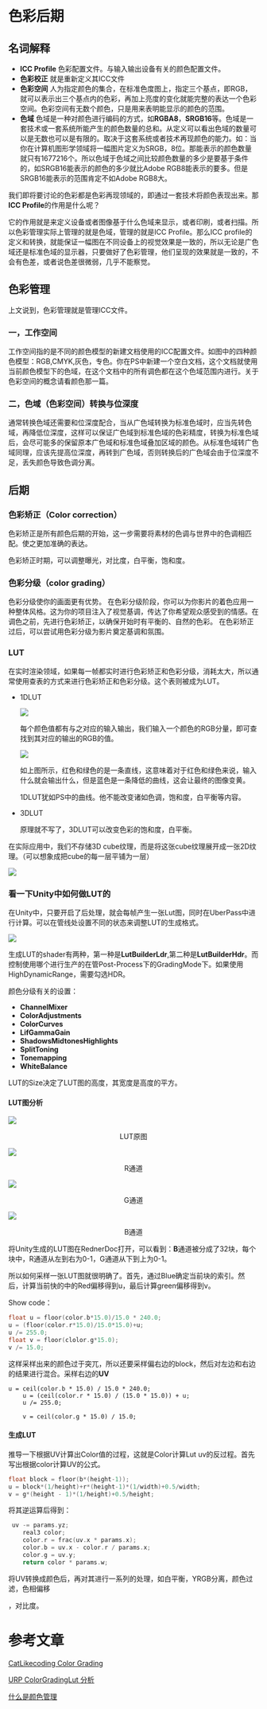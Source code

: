 # 色彩后期

## 名词解释

- **ICC Profile** 色彩配置文件。与输入输出设备有关的颜色配置文件。
- **色彩校正** 就是重新定义其ICC文件
- **色彩空间**  人为指定颜色的集合，在标准色度图上，指定三个基点，即RGB，就可以表示出三个基点内的色彩，再加上亮度的变化就能完整的表达一个色彩空间。色彩空间有无数个颜色，只是用来表明能显示的颜色的范围。
- **色域** 色域是一种对颜色进行编码的方式，如**RGBA8**，**SRGB16**等。色域是一套技术或一套系统所能产生的颜色数量的总和。从定义可以看出色域的数量可以是无数也可以是有限的。取决于这套系统或者技术再现颜色的能力。如：当你在计算机图形学领域将一幅图片定义为SRGB，8位。那能表示的颜色数量就只有1677216个。所以色域于色域之间比较颜色数量的多少是要基于条件的，如SRGB16能表示的颜色的多少就比Adobe RGB8能表示的要多。但是SRGB16能表示的范围肯定不如Adobe RGB8大。

我们即将要讨论的色彩都是色彩再现领域的，即通过一套技术将颜色表现出来。那**ICC Profile**的作用是什么呢？

它的作用就是来定义设备或者图像基于什么色域来显示，或者印刷，或者扫描。所以色彩管理实际上管理的就是色域，管理的就是ICC Profile。那么ICC profile的定义和转换，就能保证一幅图在不同设备上的视觉效果是一致的，所以无论是广色域还是标准色域的显示器，只要做好了色彩管理，他们呈现的效果就是一致的，不会有色差，或者说色差很微弱，几乎不能察觉。

## 色彩管理

上文说到，色彩管理就是管理ICC文件。

### 一，工作空间

工作空间指的是不同的颜色模型的新建文档使用的ICC配置文件。如图中的四种颜色模型：RGB,CMYK,灰色，专色。你在PS中新建一个空白文档，这个文档就使用当前颜色模型下的色域，在这个文档中的所有调色都在这个色域范围内进行。关于色彩空间的概念请看颜色那一篇。

### 二，色域（色彩空间）转换与位深度

通常转换色域还需要和位深度配合，当从广色域转换为标准色域时，应当先转色域，再降低位深度，这样可以保证广色域到标准色域的色彩精度，转换为标准色域后，会尽可能多的保留原本广色域和标准色域叠加区域的颜色。从标准色域转广色域同理，应该先提高位深度，再转到广色域，否则转换后的广色域会由于位深度不足，丢失颜色导致色调分离。

## 后期

### 色彩矫正（Color correction）

色彩矫正是所有颜色后期的开始，这一步需要将素材的色调与世界中的色调相匹配。使之更加准确的表达。

色彩矫正时期，可以调整曝光，对比度，白平衡，饱和度。

### 色彩分级（color grading）

色彩分级使你的画面更有优势。 在色彩分级阶段，你可以为你影片的着色应用一种整体风格。这为你的项目注入了视觉基调，传达了你希望观众感受到的情感。在调色之前，先进行色彩矫正，以确保开始时有平衡的、自然的色彩。 在色彩矫正过后，可以尝试用色彩分级为影片奠定基调和氛围。
### LUT

在实时渲染领域，如果每一帧都实时进行色彩矫正和色彩分级，消耗太大，所以通常使用查表的方式来进行色彩矫正和色彩分级。这个表则被成为LUT。

- 1DLUT

	![](https://www.redsharknews.com/hs-fs/hubfs/Imported_Blog_Media/fig_1-1.jpg?width=650&height=366&name=fig_1-1.jpg)

	每个颜色值都有与之对应的输入输出，我们输入一个颜色的RGB分量，即可查找到其对应的输出的RGB的值。

	![](https://www.redsharknews.com/hs-fs/hubfs/Imported_Blog_Media/fig_2-1.jpg?width=650&height=366&name=fig_2-1.jpg)

	如上图所示，红色和绿色的是一条直线，这意味着对于红色和绿色来说，输入什么就会输出什么，但是蓝色是一条降低的曲线，这会让最终的图像变黄。

	1DLUT犹如PS中的曲线。他不能改变诸如色调，饱和度，白平衡等内容。

- 3DLUT

  原理就不写了，3DLUT可以改变色彩的饱和度，白平衡。

在实际应用中，我们不存储3D cube纹理，而是将这张cube纹理展开成一张2D纹理。（可以想象成把cube的每一层平铺为一层）

![](https://pic1.zhimg.com/80/v2-652a5703eac326f381dd791dd730c20c_720w.webp)


### 看一下Unity中如何做LUT的

在Unity中，只要开启了后处理，就会每帧产生一张Lut图，同时在UberPass中进行计算。可以在管线处设置不同的状态来调整LUT的生成格式。

![](D:\Users\Administrator\Desktop\内存测试\2023620二-下午-051725.jpg)

生成LUT的shader有两种，第一种是**LutBuilderLdr**,第二种是**LutBuilderHdr**。而控制使用哪个进行生产的在管Post-Process下的GradingMode下。如果使用HighDynamicRange，需要勾选HDR。

颜色分级有关的设置：

- **ChannelMixer**
- **ColorAdjustments**
- **ColorCurves**
- **LifGammaGain**
- **ShadowsMidtonesHighlights**
- **SplitToning**
- **Tonemapping**
- **WhiteBalance**

LUT的Size决定了LUT图的高度，其宽度是高度的平方。

#### LUT图分析

![](D:\MyMakrDown\着色\图片\LUT原图.jpg)

<center>LUT原图</center>

![](D:\MyMakrDown\着色\图片\R通道.jpg)

<center>R通道</center>

![](D:\MyMakrDown\着色\图片\G通道.jpg)

<center>G通道</center>

![](D:\MyMakrDown\着色\图片\B通道.jpg)

<center>B通道</center>

将Unity生成的LUT图在RednerDoc打开，可以看到：**B**通道被分成了32块，每个块中，R通道从左到右为0-1，G通道从下到上为0-1。

所以如何采样一张LUT图就很明确了。首先，通过Blue确定当前块的索引。然后，计算当前快的中的Red偏移得到u，最后计算green偏移得到v。

Show code：

```C++
float u = floor(color.b*15.0)/15.0 * 240.0;
u = (floor(color.r*15.0)/15.0*15.0)+u;
u /= 255.0;
float v = floor(clolor.g*15.0);
v /= 15.0;
```

这样采样出来的颜色过于突兀，所以还要采样偏右边的block，然后对左边和右边的结果进行混合。采样右边的**UV**

```
u = ceil(color.b * 15.0) / 15.0 * 240.0;
    u = (ceil(color.r * 15.0) / (15.0 * 15.0)) + u;
    u /= 255.0;

    v = ceil(color.g * 15.0) / 15.0;
```

#### 生成LUT

推导一下根据UV计算出Color值的过程，这就是Color计算Lut uv的反过程。首先写出根据color计算UV的公式。

```C++
float block = floor(b*(height-1));
u = block*(1/height)+r*(height-1)*(1/width)+0.5/width;
v = g*(height - 1)*(1/height)+0.5/height;
```

将其逆运算后得到：

```C++
 uv -= params.yz;
    real3 color;
    color.r = frac(uv.x * params.x);
    color.b = uv.x - color.r / params.x;
    color.g = uv.y;
    return color * params.w;
```

将UV转换成颜色后，再对其进行一系列的处理，如白平衡，YRGB分离，颜色过滤，色相偏移

，对比度。

# 参考文章

[CatLikecoding Color Grading](https://catlikecoding.com/unity/tutorials/custom-srp/color-grading)

[URP ColorGradingLut 分析](https://zhuanlan.zhihu.com/p/623210058)

[什么是颜色管理](https://zhuanlan.zhihu.com/p/72530732)
